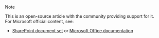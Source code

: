 > [!Note]
> This is an open-source article with the community providing support for it.  For Microsoft official content, see: 
>- [SharePoint document set](https://docs.microsoft.com/sharepoint/) or [Microsoft Office documentation](https://docs.microsoft.com/office/)
